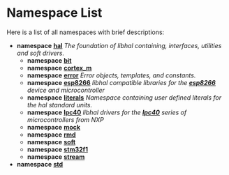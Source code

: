 
# Namespace List

Here is a list of all namespaces with brief descriptions:


* **namespace** [**hal**](namespacehal.md) _The foundation of libhal containing, interfaces, utilities and soft drivers._     
    * **namespace** [**bit**](namespacehal_1_1bit.md)     
    * **namespace** [**cortex\_m**](namespacehal_1_1cortex__m.md)     
    * **namespace** [**error**](namespacehal_1_1error.md) _Error objects, templates, and constants._     
    * **namespace** [**esp8266**](namespacehal_1_1esp8266.md) _libhal compatible libraries for the_ [_**esp8266**_](namespacehal_1_1esp8266.md) _device and microcontroller_    
    * **namespace** [**literals**](namespacehal_1_1literals.md) _Namespace containing user defined literals for the hal standard units._     
    * **namespace** [**lpc40**](namespacehal_1_1lpc40.md) _libhal drivers for the_ [_**lpc40**_](namespacehal_1_1lpc40.md) _series of microcontrollers from NXP_    
    * **namespace** [**mock**](namespacehal_1_1mock.md)     
    * **namespace** [**rmd**](namespacehal_1_1rmd.md)     
    * **namespace** [**soft**](namespacehal_1_1soft.md)     
    * **namespace** [**stm32f1**](namespacehal_1_1stm32f1.md)     
    * **namespace** [**stream**](namespacehal_1_1stream.md)     
* **namespace** [**std**](namespacestd.md) 

